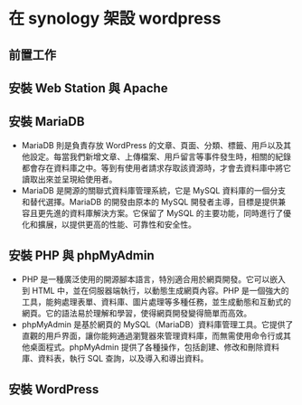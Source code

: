 # 在 synology 架設 wordpress

## 前置工作

## 安裝 Web Station 與 Apache

## 安裝 MariaDB

- MariaDB 則是負責存放 WordPress 的文章、頁面、分類、標籤、用戶以及其他設定。每當我們新增文章、上傳檔案、用戶留言等事件發生時，相關的紀錄都會存在資料庫之中。等到有使用者請求存取該資源時，才會去資料庫中將它讀取出來並呈現給使用者。
- MariaDB 是開源的關聯式資料庫管理系統，它是 MySQL 資料庫的一個分支和替代選擇。MariaDB 的開發由原本的 MySQL 開發者主導，目標是提供兼容且更先進的資料庫解決方案。它保留了 MySQL 的主要功能，同時進行了優化和擴展，以提供更高的性能、可靠性和安全性。

## 安裝 PHP 與 phpMyAdmin

- PHP 是一種廣泛使用的開源腳本語言，特別適合用於網頁開發。它可以嵌入到 HTML 中，並在伺服器端執行，以動態生成網頁內容。PHP 是一個強大的工具，能夠處理表單、資料庫、圖片處理等多種任務，並生成動態和互動式的網頁。它的語法易於理解和學習，使得網頁開發變得簡單而高效。
- phpMyAdmin 是基於網頁的 MySQL（MariaDB）資料庫管理工具。它提供了直觀的用戶界面，讓你能夠通過瀏覽器來管理資料庫，而無需使用命令行或其他桌面程式。phpMyAdmin 提供了各種操作，包括創建、修改和刪除資料庫、資料表，執行 SQL 查詢，以及導入和導出資料。

## 安裝 WordPress
